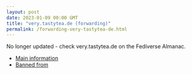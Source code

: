 ```yaml
---
layout: post
date: 2023-01-09 00:00 GMT
title: "very.tastytea.de (forwarding)"
permalink: /forwarding-very-tastytea-de.html
---
```


No longer updated - check very.tastytea.de on the Fediverse Almanac.

* [Main information](https://www.fediversealmanac.com/api/v1/instances/very.tastytea.de)
* [Banned from](https://www.fediversealmanac.com/api/v1/instances/very.tastytea.de/banned_from)

